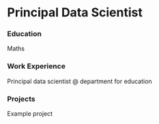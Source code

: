 # Principal Data Scientist

### Education
Maths

### Work Experience
Principal data scientist @ department for education

### Projects
Example project
